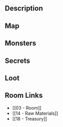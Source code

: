 
## Description

## Map

## Monsters

## Secrets

## Loot

## Room Links

*  [[03 - Room]]
*  [[14 - Raw Materials]]
*  [[18 - Treasury]]